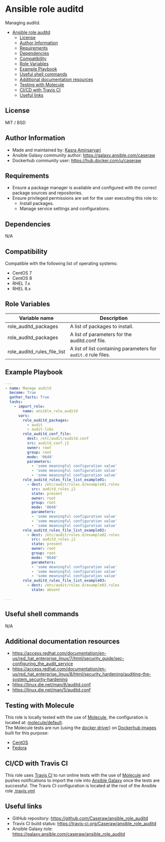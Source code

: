 # Ansible role auditd

Managing auditd.

- [Ansible role auditd](#ansible-role-auditd)
  - [License](#license)
  - [Author Information](#author-information)
  - [Requirements](#requirements)
  - [Dependencies](#dependencies)
  - [Compatibility](#compatibility)
  - [Role Variables](#role-variables)
  - [Example Playbook](#example-playbook)
  - [Useful shell commands](#useful-shell-commands)
  - [Additional documentation resources](#additional-documentation-resources)
  - [Testing with Molecule](#testing-with-molecule)
  - [CI/CD with Travis CI](#cicd-with-travis-ci)
  - [Useful links](#useful-links)

## License

MIT / BSD

## Author Information

- Made and maintained by: [Kasra Amirsarvari](https://www.linkedin.com/in/caseraw)
- Ansible Galaxy community author: <https://galaxy.ansible.com/caseraw>
- Dockerhub community user: <https://hub.docker.com/u/caseraw>

## Requirements

- Ensure a package manager is available and configured with the correct package sources and repositories.
- Ensure privileged permissions are set for the user executing this role to:
  - Install packages.
  - Manage service settings and configurations.

## Dependencies

N/A

## Compatibility

Compatible with the following list of operating systems:

- CentOS 7
- CentOS 8
- RHEL 7.x
- RHEL 8.x

## Role Variables

| Variable name | Description |
|---------------|-------------|
| role_auditd_packages | A list of packages to install. |
| role_auditd_packages | A list of parameters for the auditd.conf file. |
| role_auditd_rules_file_list | A list of list containing parameters for `audit.d` rule files. |

## Example Playbook

```yaml
---
- name: Manage auditd
  become: True
  gather_facts: True
  tasks:
    - import_role:
        name: ansible_role_auditd
      vars:
        role_auditd_packages:
          - audit
          - audit-libs
        role_auditd_conf_file:
          dest: /etc/audit/auditd.conf
          src: auditd_conf.j2
          owner: root
          group: root
          mode: '0640'
          parameters:
            - 'some meaningful configuration value'
            - 'some meaningful configuration value'
            - 'some meaningful configuration value'
        role_auditd_rules_file_list_example01:
          - dest: /etc/audit/rules.d/example01.rules
            src: auditd_rules.j2
            state: present
            owner: root
            group: root
            mode: '0640'
            parameters:
            - 'some meaningful configuration value'
            - 'some meaningful configuration value'
            - 'some meaningful configuration value'
        role_auditd_rules_file_list_example02:
          - dest: /etc/audit/rules.d/example02.rules
            src: auditd_rules.j2
            state: present
            owner: root
            group: root
            mode: '0640'
            parameters:
            - 'some meaningful configuration value'
            - 'some meaningful configuration value'
            - 'some meaningful configuration value'
        role_auditd_rules_file_list_example03:
          - dest: /etc/audit/rules.d/example03.rules
            state: absent

...
```

## Useful shell commands

N/A

## Additional documentation resources

- <https://access.redhat.com/documentation/en-us/red_hat_enterprise_linux/7/html/security_guide/sec-configuring_the_audit_service>
- <https://access.redhat.com/documentation/en-us/red_hat_enterprise_linux/8/html/security_hardening/auditing-the-system_security-hardening>
- <https://linux.die.net/man/8/auditd.conf>
- <https://linux.die.net/man/5/auditd.conf>

## Testing with Molecule

This role is locally tested with the use of [Molecule](https://molecule.readthedocs.io/en/latest/), the configuration is located at: [molecule/default](molecule/default).  
The Molecule tests are run (using the [docker driver](https://molecule.readthedocs.io/en/latest/configuration.html#docker)) on [Dockerhub images](https://hub.docker.com/u/caseraw) built for this purpose:

- [CentOS](https://hub.docker.com/r/caseraw/ansible-molecule-centos)
- [Fedora](https://hub.docker.com/r/caseraw/ansible-molecule-fedora)

## CI/CD with Travis CI

This role uses [Travis CI](https://travis-ci.org/) to run online tests with the use of [Molecule](https://molecule.readthedocs.io/en/latest/) and pushes notifications to import the role into [Ansible Galaxy](https://galaxy.ansible.com/) once the tests are successful. The Travis CI configuration is located at the root of the Ansible role [.travis.yml](.travis.yml)

## Useful links

- GitHub repository: <https://github.com/Caseraw/ansible_role_auditd>
- Travis CI build status: <https://travis-ci.org/Caseraw/ansible_role_auditd>
- Ansible Galaxy role: <https://galaxy.ansible.com/caseraw/ansible_role_auditd>
